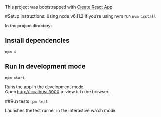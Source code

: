 This project was bootstrapped with [Create React App](https://github.com/facebookincubator/create-react-app).

#Setup instructions:
Using node v6.11.2
If you're using nvm run `nvm install`

In the project directory:

## Install dependencies
`npm i`

## Run in development mode
`npm start`

Runs the app in the development mode.<br>
Open [http://localhost:3000](http://localhost:3000) to view it in the browser.

##Run tests
`npm test`

Launches the test runner in the interactive watch mode.
